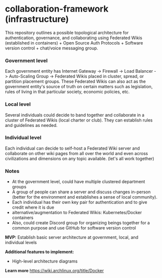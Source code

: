 # collaboration-framework (infrastructure)
This repository outlines a possible topological architecture for authentication, governance, and collaborating using Federated Wikis (established in containers) + Open Source Auth Protocols + Software version control + chat/voice messaging group.

### Government level
Each government entity has Internet Gateway -> Firewall -> Load Balancer -> Auto-Scaling Group -> Federated Wikis placed in cluster, spread, or partition placement groups. These Federated Wikis can also act as the government entity's source of truth on certain matters such as legislation, rules of living in that particular society, economic policies, etc.

### Local level
Several individuals could decide to band together and collaborate in a cluster of Federated Wikis (local charter or club). They can establish rules and guidelines as needed.

### Individual level
Each individual can decide to self-host a Federated Wiki server and collaborate on other wiki pages from all over the world and even across civilizations and dimensions on any topic available. (let's all work together)

### Notes
- At the government level, could have multiple clustered department groups
- A group of people can share a server and discuss changes in-person (better for the environment and establishes a sense of local community).
- Each individual has their own key pair for authentication and to give credit where it is due
- alternative/augmentation to Federated Wikis: Kubernetes/Docker containers
- Also, could create Discord group for organizing beings together for a common purpose and use GitHub for software version control

**MVP:** Establish basic server architecture at government, local, and individual levels

**Additional features to implement:**
- High-level architecture diagrams

**Learn more**
https://wiki.archlinux.org/title/Docker
